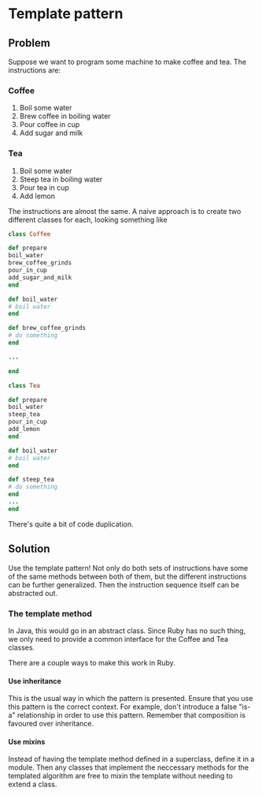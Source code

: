 # Template pattern

## Problem

Suppose we want to program some machine to make coffee and tea.  The
instructions are:

### Coffee
1. Boil some water
2. Brew coffee in boiling water
3. Pour coffee in cup
4. Add sugar and milk

### Tea
1. Boil some water
2. Steep tea in boiling water
3. Pour tea in cup
4. Add lemon

The instructions are almost the same.  A naive approach is to create two
different classes for each, looking something like
```Ruby
class Coffee

def prepare
boil_water
brew_coffee_grinds
pour_in_cup
add_sugar_and_milk
end

def boil_water
# boil water
end

def brew_coffee_grinds
# do something
end

...

end

class Tea

def prepare
boil_water
steep_tea
pour_in_cup
add_lemon
end

def boil_water
# boil water
end

def steep_tea
# do something
end
...
end
```

There's quite a bit of code duplication.

## Solution

Use the template pattern!  Not only do both sets of instructions have some of
the same methods between both of them, but the different instructions can be
further generalized.  Then the instruction sequence itself can be abstracted
out.

### The template method

In Java, this would go in an abstract class.  Since Ruby has no such thing, we
only need to provide a common interface for the Coffee and Tea classes.

There are a couple ways to make this work in Ruby.

#### Use inheritance

This is the usual way in which the pattern is presented. Ensure that you use
this pattern is the correct context.  For example, don't introduce a false
"is-a" relationship in order to use this pattern.  Remember that composition
is favoured over inheritance.

#### Use mixins

Instead of having the template method defined in a superclass, define it in a
module.  Then any classes that implement the neccessary methods for the
templated algorithm are free to mixin the template without needing to extend 
a class.
